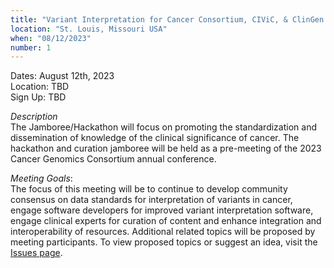 ```yaml
---
title: "Variant Interpretation for Cancer Consortium, CIViC, & ClinGen Somatic: Hackathon & Curation Jamboree"
location: "St. Louis, Missouri USA"
when: "08/12/2023"
number: 1
---
```


Dates: August 12th, 2023\
Location: TBD\
Sign Up: TBD

*Description*\
The Jamboree/Hackathon will focus on promoting the standardization and dissemination of knowledge of the clinical significance of cancer. The hackathon and curation jamboree will be held as a pre-meeting of the 2023 Cancer Genomics Consortium annual conference.

*Meeting Goals*:\
The focus of this meeting will be to continue to develop community consensus on data standards for interpretation of variants in cancer, engage software developers for improved variant interpretation software, engage clinical experts for curation of content and enhance integration and interoperability of resources. Additional related topics will be proposed by meeting participants.
To view proposed topics or suggest an idea, visit the [Issues page](https://github.com/griffithlab/civic-meeting/issues).